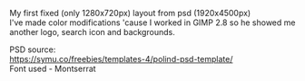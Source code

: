 My first fixed (only 1280x720px) layout from psd (1920x4500px) <br />
I've made color modifications 'cause I worked in GIMP 2.8 so he showed me another logo, search icon and backgrounds.

PSD source:<br />
https://symu.co/freebies/templates-4/polind-psd-template/ <br />
Font used - Montserrat
